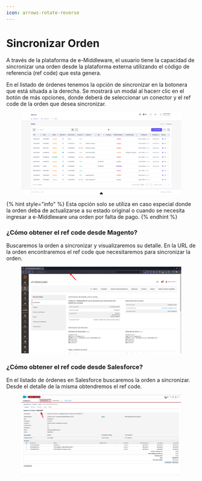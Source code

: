 ```yaml
---
icon: arrows-rotate-reverse
---
```


# Sincronizar Orden

A través de la plataforma de e-Middleware, el usuario tiene la capacidad de sincronizar una orden desde la plataforma externa utilizando el código de referencia (ref code) que esta genera.

En el listado de órdenes tenemos la opción de sincronizar en la botonera que está situada a la derecha. Se mostrará un modal al hacerr clic en el botón de más opciones, donde deberá de seleccionar un conector y el ref code de la orden que desea sincronizar.

<figure><img src="../.gitbook/assets/Peek 2024-12-01 23-35.gif" alt=""><figcaption></figcaption></figure>

{% hint style="info" %}
Esta opción solo se utiliza en caso especial donde la orden deba de actualizarse a su estado original o cuando se necesita ingresar a e-Middleware una orden por falta de pago.
{% endhint %}

### ¿Cómo obtener el ref code desde Magento?

Buscaremos la orden a sincronizar y visualizaremos su detalle. En la URL de la orden encontraremos el ref code que necesitaremos para sincronizar la orden.

<figure><img src="../.gitbook/assets/image (1).png" alt=""><figcaption></figcaption></figure>

### ¿Cómo obtener el ref code desde Salesforce?

En el listado de órdenes en Salesforce buscaremos la orden a sincronizar. Desde el detalle de la misma obtendremos el ref code.

<figure><img src="../.gitbook/assets/image (2).png" alt=""><figcaption></figcaption></figure>



